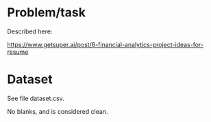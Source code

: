 
# Problem/task

Described here:

<https://www.getsuper.ai/post/6-financial-analytics-project-ideas-for-resume>

# Dataset

See file dataset.csv.

No blanks, and is considered clean.
